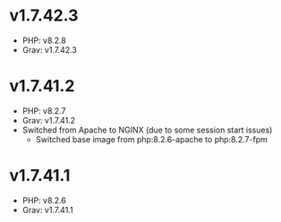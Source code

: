 # v1.7.42.3

* PHP: v8.2.8
* Grav: v1.7.42.3

# v1.7.41.2

* PHP: v8.2.7
* Grav: v1.7.41.2
* Switched from Apache to NGINX (due to some session start issues)
  * Switched base image from php:8.2.6-apache to php:8.2.7-fpm

# v1.7.41.1

* PHP: v8.2.6
* Grav: v1.7.41.1
